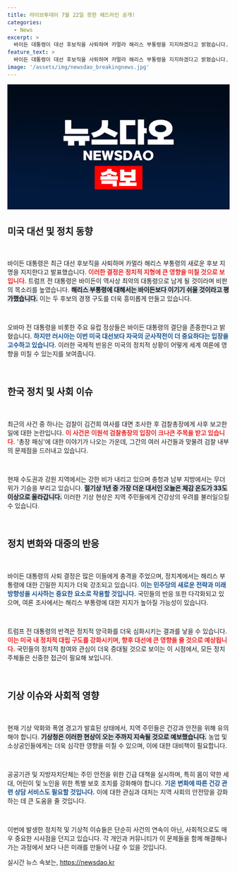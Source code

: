 ```yaml
---
title: 라이브투데이 7월 22일 핫한 헤드라인 공개!
categories:
  - News
excerpt: >
  바이든 대통령이 대선 후보직을 사퇴하며 카멀라 해리스 부통령을 지지하겠다고 밝혔습니다. 트럼프는 그의 사퇴를 역사적 최악의 결정이라 비판했습니다. 오바마는 이 결단을 존중한 반면, 러시아는 우크라 전쟁이 더 중요하다고 언급했습니다.
feature_text: >
  바이든 대통령이 대선 후보직을 사퇴하며 카멀라 해리스 부통령을 지지하겠다고 밝혔습니다. 트럼프는 그의 사퇴를 역사적 최악의 결정이라 비판했습니다. 오바마는 이 결단을 존중한 반면, 러시아는 우크라 전쟁이 더 중요하다고 언급했습니다.
image: '/assets/img/newsdao_breakingnews.jpg'
---
```


<p><img src="/assets/img/newsdao_breakingnews.jpg" alt="bookingtag 속보" /></p>

<h2 data-ke-size="size26">미국 대선 및 정치 동향</h2>

<p data-ke-size="size16">&nbsp;</p>

<p>바이든 대통령은 최근 대선 후보직을 사퇴하며 카멀라 해리스 부통령의 새로운 후보 지명을 지지한다고 발표했습니다. <b><span style="color: #ee2323;">이러한 결정은 정치적 지형에 큰 영향을 미칠 것으로 보입니다.</span></b> 트럼프 전 대통령은 바이든이 역사상 최악의 대통령으로 남게 될 것이라며 비판의 목소리를 높였습니다. <b><span style="background-color: #21538527;">해리스 부통령에 대해서는 바이든보다 이기기 쉬울 것이라고 평가했습니다.</span></b> 이는 두 후보의 경쟁 구도를 더욱 흥미롭게 만들고 있습니다. </p>

<p data-ke-size="size16">&nbsp;</p>

<p>오바마 전 대통령을 비롯한 주요 유럽 정상들은 바이든 대통령의 결단을 존중한다고 밝혔습니다. <b><span style="color: #1a5490;">하지만 러시아는 이번 미국 대선보다 자국의 군사작전이 더 중요하다는 입장을 고수하고 있습니다.</span></b> 이러한 국제적 반응은 미국의 정치적 상황이 어떻게 세계 여론에 영향을 미칠 수 있는지를 보여줍니다. </p>

<p data-ke-size="size16">&nbsp;</p>

<h2 data-ke-size="size26">한국 정치 및 사회 이슈</h2>

<p data-ke-size="size16">&nbsp;</p>

<p>최근의 사건 중 하나는 검찰이 김건희 여사를 대면 조사한 후 검찰총장에게 사후 보고한 일에 대한 논란입니다. <b><span style="color: #ee2323;">이 사건은 이원석 검찰총장의 입장이 크나큰 주목을 받고 있습니다.</span></b> '총장 패싱'에 대한 이야기가 나오는 가운데, 그간의 여러 사건들과 맞물려 검찰 내부의 문제점을 드러내고 있습니다. </p>

<p data-ke-size="size16">&nbsp;</p>

<p>현재 수도권과 강원 지역에서는 강한 비가 내리고 있으며 충청과 남부 지방에서는 무더위가 기승을 부리고 있습니다. <b><span style="background-color: #21538527;">절기상 1년 중 가장 더운 대서인 오늘은 체감 온도가 33도 이상으로 올라갑니다.</span></b> 이러한 기상 현상은 지역 주민들에게 건강상의 우려를 불러일으킬 수 있습니다. </p>

<p data-ke-size="size16">&nbsp;</p>

<h2 data-ke-size="size26">정치 변화와 대중의 반응</h2>

<p data-ke-size="size16">&nbsp;</p>

<p>바이든 대통령의 사퇴 결정은 많은 이들에게 충격을 주었으며, 정치계에서는 해리스 부통령에 대한 긴밀한 지지가 더욱 강조되고 있습니다. <b><span style="color: #1a5490;">이는 민주당의 새로운 전략과 미래 방향성을 시사하는 중요한 요소로 작용할 것입니다.</span></b> 국민들의 반응 또한 다각화되고 있으며, 여론 조사에서는 해리스 부통령에 대한 지지가 높아질 가능성이 있습니다.</p>

<p data-ke-size="size16">&nbsp;</p>

<p>트럼프 전 대통령의 반격은 정치적 양극화를 더욱 심화시키는 결과를 낳을 수 있습니다. <b><span style="color: #ee2323;">이는 미국 내 정치적 대립 구도를 강화시키며, 향후 대선에 큰 영향을 줄 것으로 예상됩니다.</span></b> 국민들의 정치적 참여와 관심이 더욱 증대될 것으로 보이는 이 시점에서, 모든 정치 주체들은 신중한 접근이 필요해 보입니다.</p>

<p data-ke-size="size16">&nbsp;</p>

<h2 data-ke-size="size26">기상 이슈와 사회적 영향</h2>

<p data-ke-size="size16">&nbsp;</p>

<p>현재 기상 악화와 폭염 경고가 발효된 상태에서, 지역 주민들은 건강과 안전을 위해 유의해야 합니다. <b><span style="background-color: #21538527;">기상청은 이러한 현상이 오는 주까지 지속될 것으로 예보했습니다.</span></b> 농업 및 소상공인들에게는 더욱 심각한 영향을 미칠 수 있으며, 이에 대한 대비책이 필요합니다.</p>

<p data-ke-size="size16">&nbsp;</p>

<p>공공기관 및 지방자치단체는 주민 안전을 위한 긴급 대책을 실시하며, 특히 몸이 약한 세대, 어린이 및 노인을 위한 특별 보호 조치를 강화해야 합니다. <b><span style="color: #1a5490;">기온 변화에 따른 건강 관련 상담 서비스도 필요할 것입니다.</span></b> 이에 대한 관심과 대처는 지역 사회의 안전망을 강화하는 데 큰 도움을 줄 것입니다.</p>

<p data-ke-size="size16">&nbsp;</p>

<p>이번에 발생한 정치적 및 기상적 이슈들은 단순히 사건의 연속이 아닌, 사회적으로도 매우 중요한 시사점을 던지고 있습니다. 각 개인과 커뮤니티가 이 문제들을 함께 해결해나가는 과정에서 보다 나은 미래를 만들어 나갈 수 있을 것입니다.</p>
실시간 뉴스 속보는, <a href="https://newsdao.kr" rel="dofollow">https://newsdao.kr</a>


